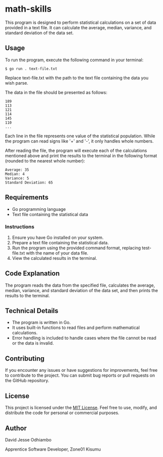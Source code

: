 # math-skills

This program is designed to perform statistical calculations on a set of data provided in a text file. It can calculate the average, median, variance, and standard deviation of the data set.
## Usage
To run the program, execute the following command in your terminal:

```
$ go run . text-file.txt
```

Replace text-file.txt with the path to the text file containing the data you wish parse.

The data in the file should be presented as follows:
```
189
113
121
114
145
110
...
```

Each line in the file represents one value of the statistical population. While the program can read signs like '+' and '-', it only handles whole numbers.

After reading the file, the program will execute each of the calculations mentioned above and print the results to the terminal in the following format (rounded to the nearest whole number):
```
Average: 35
Median: 4
Variance: 5
Standard Deviation: 65
```

## Requirements
- Go programming language
- Text file containing the statistical data
### Instructions
1. Ensure you have Go installed on your system.
2. Prepare a text file containing the statistical data.
3. Run the program using the provided command format, replacing test-file.txt with the name of your data file.
4. View the calculated results in the terminal.
## Code Explanation
The program reads the data from the specified file, calculates the average, median, variance, and standard deviation of the data set, and then prints the results to the terminal.
## Technical Details
- The program is written in Go.
- It uses built-in functions to read files and perform mathematical calculations.
- Error handling is included to handle cases where the file cannot be read or the data is invalid.
## Contributing
If you encounter any issues or have suggestions for improvements, feel free to contribute to the project. You can submit bug reports or pull requests on the GitHub repository.
## License
This project is licensed under the [MIT License](https://en.wikipedia.org/wiki/MIT_License). Feel free to use, modify, and distribute the code for personal or commercial purposes.
## Author
David Jesse Odhiambo

Apprentice Software Developer, Zone01 Kisumu